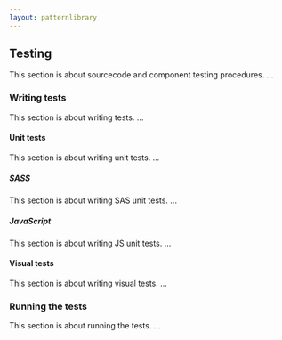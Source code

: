 ```yaml
---
layout: patternlibrary
---
```


## Testing


This section is about sourcecode and component testing procedures.
...



### Writing tests


This section is about writing tests.
...



#### Unit tests


This section is about writing unit tests.
...


##### SASS


This section is about writing SAS unit tests.
...



##### JavaScript


This section is about writing JS unit tests.
...





#### Visual tests


This section is about writing visual tests.
...




### Running the tests


This section is about running the tests.
...




